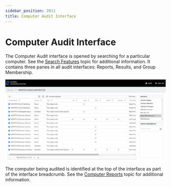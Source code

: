 ```yaml
---
sidebar_position: 2011
title: Computer Audit Interface
---
```


# Computer Audit Interface

The Computer Audit interface is opened by searching for a particular computer. See the [Search Features](Search "Search Features") topic for additional information. It contains three panes in all audit interfaces: Reports, Results, and Group Membership.

![Computer Audit Interface](../../../../../../../static/images/AccessInformationCenter_12.0/Content/Resources/Images/Access/InformationCenter/ResourceAudit/Navigate/ComputerAuditInterface.png "Computer Audit Interface")

The computer being audited is identified at the top of the interface as part of the interface breadcrumb. See the [Computer Reports](../Computer/Overview "Computer Reports") topic for additional information.